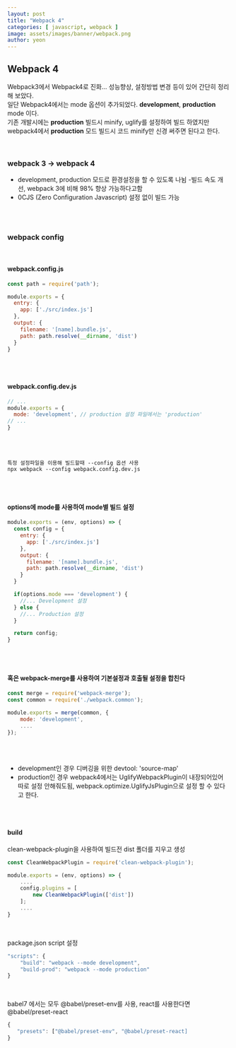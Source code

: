 ```yaml
---
layout: post
title: "Webpack 4"
categories: [ javascript, webpack ]
image: assets/images/banner/webpack.png
author: yeon
---
```


## Webpack 4

Webpack3에서 Webpack4로 진화... 성능향상, 설정방법 변경 등이 있어 간단히 정리해 보았다. <br>
일단 Webpack4에서는 mode 옵션이 추가되었다. **development**, **production** mode 이다. <br>
기존 개발시에는 **production** 빌드시 minify, uglify를 설정하여 빌드 하였지만 webpack4에서 **production** 모드 빌드시 코드 minify만 신경 써주면 된다고 한다. <br>

<br>

### webpack 3 -> webpack 4

- development, production 모드로 환경설정을 할 수 있도록 나뉨
-빌드 속도 개선, webpack 3에 비해 98% 향상 가능하다고함
- 0CJS (Zero Configuration Javascript) 설정 없이 빌드 가능

<br><br>

### webpack config

<br>

#### webpack.config.js
```javascript
const path = require('path');

module.exports = {
  entry: {
    app: ['./src/index.js']
  },
  output: {
    filename: '[name].bundle.js',
    path: path.resolve(__dirname, 'dist')
  }
}
```

<br><br>

#### webpack.config.dev.js
```javascript
// ...
module.exports = {
  mode: 'development', // production 설정 파일에서는 'production'
// ...
}
```

<br><br>

~~~
특정 설정파일을 이용해 빌드할때 --config 옵션 사용
npx webpack --config webpack.config.dev.js 
~~~

<br><br>

#### options에 mode를 사용하여 mode별 빌드 설정
```javascript
module.exports = (env, options) => {
  const config = {
    entry: {
      app: ['./src/index.js']
    },
    output: {
      filename: '[name].bundle.js',
      path: path.resolve(__dirname, 'dist')
    }
  }

  if(options.mode === 'development') {
    //... Development 설정
  } else {
    //... Production 설정
  }

  return config;
}
```

<br><br>

#### 혹은 webpack-merge를 사용하여 기본설정과 호출될 설정을 합친다
```javascript
const merge = require('webpack-merge');
const common = require('./webpack.common');

module.exports = merge(common, {
    mode: 'development',
    ....
});
```

<br><br>

- development인 경우 디버깅을 위한 devtool: 'source-map'
- production인 경우 webpack4에서는 UglifyWebpackPlugin이 내장되어있어 따로 설정 안해줘도됨, webpack.optimize.UglifyJsPlugin으로 설정 할 수 있다고 한다.

<br><br>

#### build
clean-webpack-plugin을 사용하여 빌드전 dist 폴더를 지우고 생성

```javascript
const CleanWebpackPlugin = require('clean-webpack-plugin');

module.exports = (env, options) => {
    ....
    config.plugins = [
        new CleanWebpackPlugin(['dist'])
    ];
    ....
}
```

<br>

package.json script 설정

```javascript
"scripts": {
    "build": "webpack --mode development",
    "build-prod": "webpack --mode production"
}
```

<br>

babel7 에서는 모두 @babel/preset-env를 사용, react를 사용한다면 @babel/preset-react

```javascript
{
   "presets": ["@babel/preset-env", "@babel/preset-react]
}
```

<br>

<br><br><br>